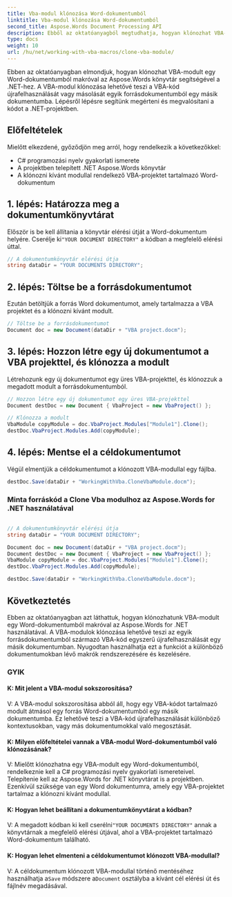 ```yaml
---
title: Vba-modul klónozása Word-dokumentumból
linktitle: Vba-modul klónozása Word-dokumentumból
second_title: Aspose.Words Document Processing API
description: Ebből az oktatóanyagból megtudhatja, hogyan klónozhat VBA-modult Word-dokumentumból az Aspose.Words for .NET segítségével.
type: docs
weight: 10
url: /hu/net/working-with-vba-macros/clone-vba-module/
---
```


Ebben az oktatóanyagban elmondjuk, hogyan klónozhat VBA-modult egy Word-dokumentumból makróval az Aspose.Words könyvtár segítségével a .NET-hez. A VBA-modul klónozása lehetővé teszi a VBA-kód újrafelhasználását vagy másolását egyik forrásdokumentumból egy másik dokumentumba. Lépésről lépésre segítünk megérteni és megvalósítani a kódot a .NET-projektben.

## Előfeltételek
Mielőtt elkezdené, győződjön meg arról, hogy rendelkezik a következőkkel:
- C# programozási nyelv gyakorlati ismerete
- A projektben telepített .NET Aspose.Words könyvtár
- A klónozni kívánt modullal rendelkező VBA-projektet tartalmazó Word-dokumentum

## 1. lépés: Határozza meg a dokumentumkönyvtárat
 Először is be kell állítania a könyvtár elérési útját a Word-dokumentum helyére. Cserélje ki`"YOUR DOCUMENT DIRECTORY"` a kódban a megfelelő elérési úttal.

```csharp
// A dokumentumkönyvtár elérési útja
string dataDir = "YOUR DOCUMENTS DIRECTORY";
```

## 2. lépés: Töltse be a forrásdokumentumot
Ezután betöltjük a forrás Word dokumentumot, amely tartalmazza a VBA projektet és a klónozni kívánt modult.

```csharp
// Töltse be a forrásdokumentumot
Document doc = new Document(dataDir + "VBA project.docm");
```

## 3. lépés: Hozzon létre egy új dokumentumot a VBA projekttel, és klónozza a modult
Létrehozunk egy új dokumentumot egy üres VBA-projekttel, és klónozzuk a megadott modult a forrásdokumentumból.

```csharp
// Hozzon létre egy új dokumentumot egy üres VBA-projekttel
Document destDoc = new Document { VbaProject = new VbaProject() };

// Klónozza a modult
VbaModule copyModule = doc.VbaProject.Modules["Module1"].Clone();
destDoc.VbaProject.Modules.Add(copyModule);
```

## 4. lépés: Mentse el a céldokumentumot
Végül elmentjük a céldokumentumot a klónozott VBA-modullal egy fájlba.

```csharp
destDoc.Save(dataDir + "WorkingWithVba.CloneVbaModule.docm");
```

### Minta forráskód a Clone Vba modulhoz az Aspose.Words for .NET használatával 
```csharp

// A dokumentumkönyvtár elérési útja
string dataDir = "YOUR DOCUMENT DIRECTORY";

Document doc = new Document(dataDir + "VBA project.docm");
Document destDoc = new Document { VbaProject = new VbaProject() };
VbaModule copyModule = doc.VbaProject.Modules["Module1"].Clone();
destDoc.VbaProject.Modules.Add(copyModule);

destDoc.Save(dataDir + "WorkingWithVba.CloneVbaModule.docm");

```

## Következtetés
Ebben az oktatóanyagban azt láthattuk, hogyan klónozhatunk VBA-modult egy Word-dokumentumból makróval az Aspose.Words for .NET használatával. A VBA-modulok klónozása lehetővé teszi az egyik forrásdokumentumból származó VBA-kód egyszerű újrafelhasználását egy másik dokumentumban. Nyugodtan használhatja ezt a funkciót a különböző dokumentumokban lévő makrók rendszerezésére és kezelésére.

### GYIK

#### K: Mit jelent a VBA-modul sokszorosítása?

V: A VBA-modul sokszorosítása abból áll, hogy egy VBA-kódot tartalmazó modult átmásol egy forrás Word-dokumentumból egy másik dokumentumba. Ez lehetővé teszi a VBA-kód újrafelhasználását különböző kontextusokban, vagy más dokumentumokkal való megosztását.

#### K: Milyen előfeltételei vannak a VBA-modul Word-dokumentumból való klónozásának?

V: Mielőtt klónozhatna egy VBA-modult egy Word-dokumentumból, rendelkeznie kell a C# programozási nyelv gyakorlati ismereteivel. Telepítenie kell az Aspose.Words for .NET könyvtárat is a projektben. Ezenkívül szüksége van egy Word dokumentumra, amely egy VBA-projektet tartalmaz a klónozni kívánt modullal.

#### K: Hogyan lehet beállítani a dokumentumkönyvtárat a kódban?

 V: A megadott kódban ki kell cserélni`"YOUR DOCUMENTS DIRECTORY"` annak a könyvtárnak a megfelelő elérési útjával, ahol a VBA-projektet tartalmazó Word-dokumentum található.

#### K: Hogyan lehet elmenteni a céldokumentumot klónozott VBA-modullal?

 V: A céldokumentum klónozott VBA-modullal történő mentéséhez használhatja a`Save` módszere a`Document` osztályba a kívánt cél elérési út és fájlnév megadásával.